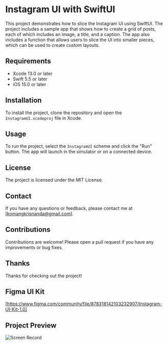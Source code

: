 # Instagram UI with SwiftUI

This project demonstrates how to slice the Instagram UI using SwiftUI. The project includes a sample app that shows how to create a grid of posts, each of which includes an image, a title, and a caption. The app also includes a function that allows users to slice the UI into smaller pieces, which can be used to create custom layouts.

## Requirements

* Xcode 13.0 or later
* Swift 5.5 or later
* iOS 15.0 or later

## Installation

To install the project, clone the repository and open the `InstagramUI.xcodeproj` file in Xcode.

## Usage

To run the project, select the `InstagramUI` scheme and click the "Run" button. The app will launch in the simulator or on a connected device.

## License

The project is licensed under the MIT License.

## Contact

If you have any questions or feedback, please contact me at [komangkrisnanda@gmail.com].

## Contributions

Contributions are welcome! Please open a pull request if you have any improvements or bug fixes.

## Thanks

Thanks for checking out the project!

## Figma UI Kit

[https://www.figma.com/community/file/878318142103232907/Instagram-UI-Kit-1.0]

## Project Preview

![Screen Record](https://media0.giphy.com/media/v1.Y2lkPTc5MGI3NjExbnZ3enBwdWUxdmVkZDF3MTA4bDVsZm9ycjc2NTZoNTlnNjU1ZGIzdCZlcD12MV9pbnRlcm5hbF9naWZfYnlfaWQmY3Q9Zw/Hvxy12MhtPpx90G9Dm/giphy.gif)
